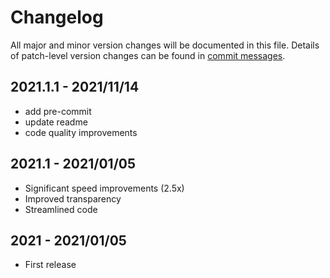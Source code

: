 # Changelog

All major and minor version changes will be documented in this file. Details of
patch-level version changes can be found in [commit messages](../../commits/master).

## 2021.1.1 - 2021/11/14

- add pre-commit
- update readme
- code quality improvements

## 2021.1 - 2021/01/05

- Significant speed improvements (2.5x)
- Improved transparency
- Streamlined code

## 2021 - 2021/01/05

- First release
